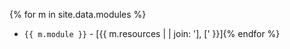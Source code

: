 {% for m in site.data.modules %}
* `{{ m.module }}` - [{{ m.resources |  | join: '], [' }}]{% endfor %}